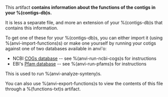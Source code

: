 This artifact **contains information about the functions of the contigs in your %(contigs-db)s.**

It is less a separate file, and more an extension of your %(contigs-db)s that contains this information. 

To get one of these for your %(contigs-db)s, you can either import it (using %(anvi-import-functions)s) or make one yourself by running your cotigs against one of two databases available in anvi'o:
* NCBI [COGs database](https://www.ncbi.nlm.nih.gov/pmc/articles/PMC102395/) -- see %(anvi-run-ncbi-cogs)s for instructions
* EBI's [Pfam database](https://pfam.xfam.org/) -- see %(anvi-run-pfams)s for instructions

This is used to run %(anvi-analyze-synteny)s. 

You can also use %(anvi-export-functions)s to view the contents of this file through a %(functions-txt)s artifact. 
